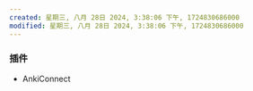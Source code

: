 ```yaml
---
created: 星期三, 八月 28日 2024, 3:38:06 下午, 1724830686000
modified: 星期三, 八月 28日 2024, 3:38:06 下午, 1724830686000
---
```



### 插件
- AnkiConnect